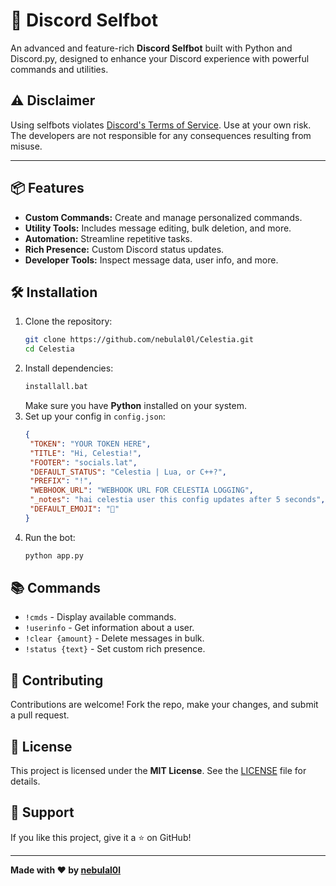 # 🚀 Discord Selfbot

An advanced and feature-rich **Discord Selfbot** built with Python and Discord.py, designed to enhance your Discord experience with powerful commands and utilities.

## ⚠️ Disclaimer
Using selfbots violates [Discord's Terms of Service](https://discord.com/terms). Use at your own risk. The developers are not responsible for any consequences resulting from misuse.

---

## 📦 Features
- **Custom Commands:** Create and manage personalized commands.
- **Utility Tools:** Includes message editing, bulk deletion, and more.
- **Automation:** Streamline repetitive tasks.
- **Rich Presence:** Custom Discord status updates.
- **Developer Tools:** Inspect message data, user info, and more.

## 🛠️ Installation
1. Clone the repository:
   ```bash
   git clone https://github.com/nebulal0l/Celestia.git
   cd Celestia
   ```
2. Install dependencies:
   ```bash
   installall.bat
   ```
   Make sure you have **Python** installed on your system.
3. Set up your config in `config.json`:
   ```json
   {
    "TOKEN": "YOUR TOKEN HERE",
    "TITLE": "Hi, Celestia!",
    "FOOTER": "socials.lat",
    "DEFAULT_STATUS": "Celestia | Lua, or C++?",
    "PREFIX": "!",
    "WEBHOOK_URL": "WEBHOOK URL FOR CELESTIA LOGGING",
    "_notes": "hai celestia user this config updates after 5 seconds",
    "DEFAULT_EMOJI": "💫"
   }
   ```
4. Run the bot:
   ```bash
   python app.py
   ```

## 📚 Commands
- `!cmds` - Display available commands.
- `!userinfo` - Get information about a user.
- `!clear {amount}` - Delete messages in bulk.
- `!status {text}` - Set custom rich presence.

## 🤝 Contributing
Contributions are welcome! Fork the repo, make your changes, and submit a pull request.

## 📜 License
This project is licensed under the **MIT License**. See the [LICENSE](LICENSE) file for details.

## 🌟 Support
If you like this project, give it a ⭐ on GitHub!

---

**Made with ❤️ by [nebulal0l](https://github.com/nebulal0l)**
